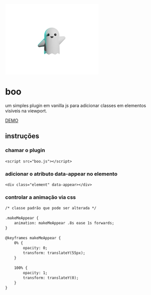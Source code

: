 <img align="center" src="boo-transp.png" style="max-width: 300px;">

# boo

um simples plugin em vanilla js para adicionar classes em elementos visíveis na viewport.

[DEMO](https://frrrnd.design/boo)

## instruções
### chamar o plugin

    <script src="boo.js"></script>

### adicionar o atributo data-appear no elemento

    <div class="element" data-appear></div>

### controlar a animação via css

    /* classe padrão que pode ser alterada */

    .makeMeAppear { 
        animation: makeMeAppear .8s ease 1s forwards; 
    }

    @keyframes makeMeAppear {
        0% { 
            opacity: 0;
            transform: translateY(55px);
        }
        
        100% { 
            opacity: 1;
            transform: translateY(0);
        }
    }
